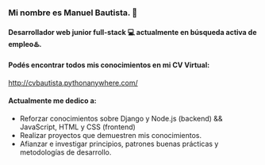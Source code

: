### Mi nombre es Manuel Bautista. 👋
#### Desarrollador web junior full-stack 💻 actualmente en **búsqueda activa** de empleo♨️.

#### Podés encontrar todos mis conocimientos en mi CV Virtual:
http://cvbautista.pythonanywhere.com/



#### Actualmente me dedico a:


- Reforzar conocimientos sobre Django y Node.js (backend) && JavaScript, HTML y CSS (frontend)
- Realizar proyectos que demuestren mis conocimientos.
- Afianzar e investigar principios, patrones buenas prácticas y metodologías de desarrollo.

